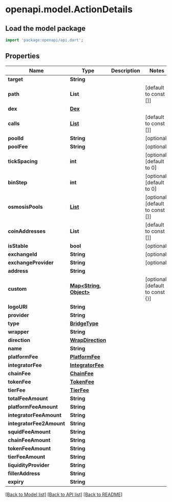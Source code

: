 # openapi.model.ActionDetails

## Load the model package
```dart
import 'package:openapi/api.dart';
```

## Properties
Name | Type | Description | Notes
------------ | ------------- | ------------- | -------------
**target** | **String** |  | 
**path** | **List<String>** |  | [default to const []]
**dex** | [**Dex**](Dex.md) |  | 
**calls** | [**List<ChainCall>**](ChainCall.md) |  | [default to const []]
**poolId** | **String** |  | [optional] 
**poolFee** | **String** |  | [optional] 
**tickSpacing** | **int** |  | [optional] [default to 0]
**binStep** | **int** |  | [optional] [default to 0]
**osmosisPools** | [**List<OsmosisPool>**](OsmosisPool.md) |  | [optional] [default to const []]
**coinAddresses** | **List<String>** |  | [default to const []]
**isStable** | **bool** |  | [optional] 
**exchangeId** | **String** |  | [optional] 
**exchangeProvider** | **String** |  | [optional] 
**address** | **String** |  | 
**custom** | [**Map<String, Object>**](Object.md) |  | [optional] [default to const {}]
**logoURI** | **String** |  | 
**provider** | **String** |  | 
**type** | [**BridgeType**](BridgeType.md) |  | 
**wrapper** | **String** |  | 
**direction** | [**WrapDirection**](WrapDirection.md) |  | 
**name** | **String** |  | 
**platformFee** | [**PlatformFee**](PlatformFee.md) |  | 
**integratorFee** | [**IntegratorFee**](IntegratorFee.md) |  | 
**chainFee** | [**ChainFee**](ChainFee.md) |  | 
**tokenFee** | [**TokenFee**](TokenFee.md) |  | 
**tierFee** | [**TierFee**](TierFee.md) |  | 
**totalFeeAmount** | **String** |  | 
**platformFeeAmount** | **String** |  | 
**integratorFeeAmount** | **String** |  | 
**integratorFee2Amount** | **String** |  | 
**squidFeeAmount** | **String** |  | 
**chainFeeAmount** | **String** |  | 
**tokenFeeAmount** | **String** |  | 
**tierFeeAmount** | **String** |  | 
**liquidityProvider** | **String** |  | 
**fillerAddress** | **String** |  | 
**expiry** | **String** |  | 

[[Back to Model list]](../README.md#documentation-for-models) [[Back to API list]](../README.md#documentation-for-api-endpoints) [[Back to README]](../README.md)


